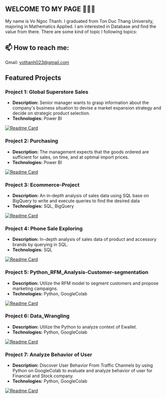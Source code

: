 ## WELCOME TO MY PAGE 👋👋👋
My name is Vo Ngoc Thanh. I graduated from Ton Duc Thang University, majoring in Mathematics Applied. I am interested in Database and find the value from there. There are some kind of topic I following topics:
## 📫 How to reach me:
Gmail:  [vothanh023@gmail.com](mailto:vothanh023@gmail.com)






## Featured Projects

### Project 1: Global Superstore Sales
- **Description:** Senior manager wants to grasp information about the company's business situation to devise a market expansion strategy and decide on strategic product selection.
- **Technologies:** Power BI

[![Readme Card](https://github-readme-stats.vercel.app/api/pin/?username=theng23&repo=Global-Superstore-Sales)](https://github.com/theng23/Global-Superstore-Sales)


### Project 2: Purchasing
- **Description:** The management expects that the goods ordered are sufficient for sales, on time, and at optimal import prices.
- **Technologies:** Power BI

[![Readme Card](https://github-readme-stats.vercel.app/api/pin/?username=theng23&repo=Purchasing_PBI)](https://github.com/theng23/Purchasing_PBI)

### Project 3: Ecommerce-Project
- **Description:** An in-depth analysis of sales data using SQL base on BigQuery to write and execute queries to find the desired data
- **Technologies:** SQL, BigQuery

[![Readme Card](https://github-readme-stats.vercel.app/api/pin/?username=theng23&repo=Ecommerce-Project)](https://github.com/theng23/Ecommerce-Project)

### Project 4: Phone Sale Exploring
- **Description:** In-depth analysis of sales data of product and accessory brands by querying in SQL.
- **Technologies:** SQL

[![Readme Card](https://github-readme-stats.vercel.app/api/pin/?username=theng23&repo=Phone_Sales)](https://github.com/theng23/Phone_Sales)

### Project 5: Python_RFM_Analysis-Customer-segmentation
- **Description:** Utilize the RFM model to segment customers and propose marketing campaigns.
- **Technologies:** Python, GoogleColab
  
[![Readme Card](https://github-readme-stats.vercel.app/api/pin/?username=theng23&repo=Python_RFM_Analysis-Customer-segmentation)](https://github.com/theng23/Python_RFM_Analysis-Customer-segmentation)

### Project 6: Data_Wrangling
- **Description:** Utilize the Python to analyze context of Ewallet.
- **Technologies:** Python, GoogleColab

[![Readme Card](https://github-readme-stats.vercel.app/api/pin/?username=theng23&repo=Data_Wrangling)](https://github.com/theng23/Data_Wrangling)

### Project 7: Analyze Behavior of User
- **Description:** Discover User Behavior From Traffic Channels by using Python on GoogleColab to evaluate and analyze behavior of user for Financial and Stock company.
- **Technologies:** Python, GoogleColab
  
[![Readme Card](https://github-readme-stats.vercel.app/api/pin/?username=theng23&repo=Discover-User-Behavior-From-Traffic-Channels)](https://github.com/theng23/Discover-User-Behavior-From-Traffic-Channels)
<!--
### Project 2: Web Development with React
- **Description:** A responsive web application built with React and Redux.
- **Technologies:** React, Redux, JavaScript, HTML, CSS
- **Link:** [View Project](https://github.com/username/project2)

### Project 3: Machine Learning Model
- **Description:** A machine learning model to predict housing prices using Scikit-learn.
- **Technologies:** Python, Scikit-learn, Jupyter Notebook
- **Link:** [View Project](https://github.com/username/project3)
```
-->

<!--
**theng23/theng23** is a ✨ _special_ ✨ repository because its `README.md` (this file) appears on your GitHub profile.

Here are some ideas to get you started:

- 🔭 I’m currently working on ...
- 🌱 I’m currently learning ...
- 👯 I’m looking to collaborate on ...
- 🤔 I’m looking for help with ...
- 💬 Ask me about ...
- 📫 How to reach me: ...
- 😄 Pronouns: ...
- ⚡ Fun fact: ...
-->
